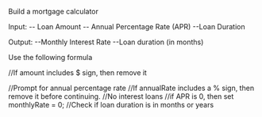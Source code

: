 Build a mortgage calculator

Input:
-- Loan Amount
-- Annual Percentage Rate (APR)
--Loan Duration

Output:
--Monthly Interest Rate
--Loan duration (in months)

Use the following formula

//If amount includes $ sign, then remove it

//Prompt for annual percentage rate
//If annualRate includes a % sign, then remove it before continuing.
//No interest loans
//if APR is 0, then set monthlyRate = 0;
//Check if loan duration is in months or years
